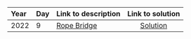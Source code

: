 | Year | Day | Link to description | Link to solution
|:---|:---|:---|:---:|
| 2022 |                      9 | [Rope Bridge](https://adventofcode.com/2022/day/9) | [Solution](https://github.com/versenyi98/programming-contests/tree/master/Advent%20of%20Code/2022/Day%20%20%20%20%20%20%20%20%20%20%20%20%20%20%20%20%20%20%20%20%20%209%20-%20Rope%20Bridge)|
